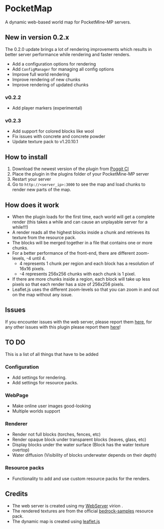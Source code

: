 # PocketMap

A dynamic web-based world map for PocketMine-MP servers.

## New in version 0.2.x

The 0.2.0 update brings a lot of rendering improvements which results in better server performance while rendering and
faster renders.

- Add a configuration options for rendering
- Add `ConfigManager` for managing all config options
- Improve full world rendering
- Improve rendering of new chunks
- Improve rendering of updated chunks

### v0.2.2
- Add player markers (experimental)

### v0.2.3
- Add support for colored blocks like wool
- Fix issues with concrete and concrete powder
- Update texture pack to v1.20.10.1

## How to install

1. Download the newest version of the plugin from [Poggit CI](https://poggit.pmmp.io/ci/Hebbinkpro/PocketMap)
2. Place the plugin in the plugins folder of your PocketMine-MP server
3. Restart your server
4. Go to `http://<server_ip>:3000` to see the map and load chunks to render new parts of the map.

## How does it work

- When the plugin loads for the first time, each world will get a complete render (this takes a while and can cause an
  unplayable server for a while!!!)
- A render reads all the highest blocks inside a chunk and retrieves its texture from the resource pack.
- The blocks will be merged together in a file that contains one or more chunks.
- For a better performance of the front-end, there are different zoom-levels, -4 until 4.
    - 4 represents 1 chunk per region and each block has a resolution of 16x16 pixels.
    - -4 represents 256x256 chunks with each chunk is 1 pixel.
- If there are more chunks inside a region, each block will take up less pixels so that each render has a size of
  256x256 pixels.
- Leaflet.js uses the different zoom-levels so that you can zoom in and out on the map without any issue.

## Issues

If you encounter issues with the web server, please report
them [here](https://github.com/Hebbinkpro/pmmp-webserver/issues), for any other issues with this plugin please report
them [here](https://github.com/Hebbinkpro/PocketMap/issues)!

## TO DO

This is a list of all things that have to be added

### Configuration

- Add settings for rendering.
- Add settings for resource packs.

### WebPage

- Make online user images good-looking
- Multiple worlds support

### Renderer

- Render not full blocks (torches, fences, etc)
- Render opaque block under transparent blocks (leaves, glass, etc)
- Display blocks under the water surface (Block has the water texture overtop)
- Water diffusion (Visibility of blocks underwater depends on their depth)

### Resource packs

- Functionality to add and use custom resource packs for the renders.

## Credits

- The web server is created using my [WebServer](https://github.com/Hebbinkpro/pmmp-webserver) virion .
- The rendered textures are from the official [bedrock-samples](https://github.com/Mojang/bedrock-samples) resource
  pack.
- The dynamic map is created using [leaflet.js](https://leafletjs.com/)